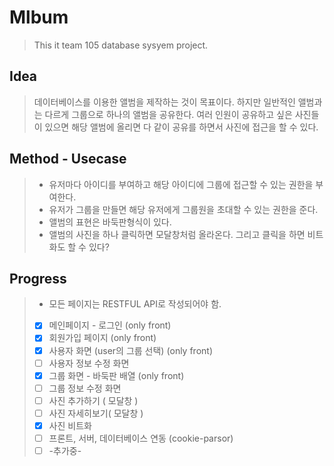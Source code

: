 # Mlbum
> This it team 105 database sysyem project. 

## Idea
> 데이터베이스를 이용한 앨범을 제작하는 것이 목표이다.
> 하지만 일반적인 앨범과는 다르게 그룹으로 하나의 앨범을 공유한다.
> 여러 인원이 공유하고 싶은 사진들이 있으면 해당 앨범에 올리면 다 같이 공유를 하면서 사진에 접근을 할 수 있다.

## Method - Usecase
> - 유저마다 아이디를 부여하고 해당 아이디에 그룹에 접근할 수 있는 권한을 부여한다.
> - 유저가 그룹을 만들면 해당 유저에게 그룹원을 초대할 수 있는 권한을 준다.
> - 앨범의 표현은 바둑판형식이 있다.
> - 앨범의 사진을 하나 클릭하면 모달창처럼 올라온다. 그리고 클릭을 하면 비트화도 할 수 있다?

## Progress
> - 모든 페이지는 RESTFUL API로 작성되어야 함.
> - [x] 메인페이지 - 로그인 (only front)  
> - [x] 회원가입 페이지 (only front)
> - [x] 사용자 화면 (user의 그룹 선택) (only front)
> - [ ] 사용자 정보 수정 화면
> - [x] 그룹 화면 - 바둑판 배열 (only front)
> - [ ] 그룹 정보 수정 화면
> - [ ] 사진 추가하기 ( 모달창 ) 
> - [ ] 사진 자세히보기( 모달창 )
> - [x] 사진 비트화 
> - [ ] 프론트, 서버, 데이터베이스 연동 (cookie-parsor)
> - [ ] -추가중-